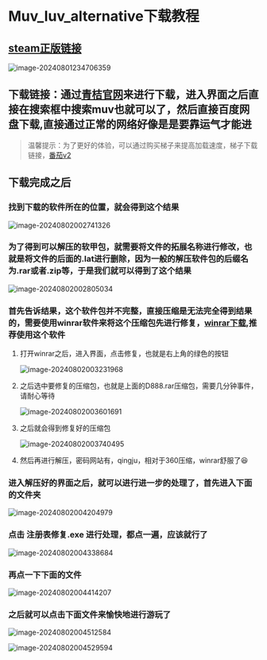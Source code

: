 # Muv_luv_alternative下载教程

## [steam正版链接](https://store.steampowered.com/app/802880/MuvLuv/)

![image-20240801234706359](https://cdn.jsdelivr.net/gh/wenyang015/images/img/image-20240801234706359.png)
## 下载链接：通过[青桔官网](https://spare.qingju.org/)来进行下载，进入界面之后直接在搜索框中搜索muv也就可以了，然后直接百度网盘下载,直接通过正常的网络好像是是要靠运气才能进
> 温馨提示：为了更好的体验，可以通过购买梯子来提高加载速度，梯子下载链接，[番茄v2](https://app.fanqiev2.work/)
## 下载完成之后

### 找到下载的软件所在的位置，就会得到这个结果

![image-20240802002741326](https://cdn.jsdelivr.net/gh/wenyang015/images/img/image-20240802002741326.png)

### 为了得到可以解压的软甲包，就需要将文件的拓展名称进行修改，也就是将文件的后面的.lat进行删除，因为一般的解压软件包的后缀名为.rar或者.zip等，于是我们就可以得到了这个结果

![image-20240802002805034](https://cdn.jsdelivr.net/gh/wenyang015/images/img/image-20240802002805034.png)

### 首先告诉结果，这个软件包并不完整，直接压缩是无法完全得到结果的，需要使用winrar软件来将这个压缩包先进行修复，[winrar下载](https://www.winrar.com.cn/),推荐使用这个软件

1. 打开winrar之后，进入界面，点击修复，也就是右上角的绿色的按钮

   ![image-20240802003231968](https://cdn.jsdelivr.net/gh/wenyang015/images/img/image-20240802003231968.png)

2. 之后选中要修复的压缩包，也就是上面的D888.rar压缩包，需要几分钟事件，请耐心等待

   ![image-20240802003601691](https://cdn.jsdelivr.net/gh/wenyang015/images/img/image-20240802003601691.png)

3. 之后就会得到修复好的压缩包

   ![image-20240802003740495](https://cdn.jsdelivr.net/gh/wenyang015/images/img/image-20240802003740495.png)

4. 然后再进行解压，密码网站有，qingju，相对于360压缩，winrar舒服了:laughing:

### 进入解压好的界面之后，就可以进行进一步的处理了，首先进入下面的文件夹

![image-20240802004204979](https://cdn.jsdelivr.net/gh/wenyang015/images/img/image-20240802004204979.png)

### 点击   注册表修复.exe  进行处理，都点一遍，应该就行了

![image-20240802004338684](https://cdn.jsdelivr.net/gh/wenyang015/images/img/image-20240802004338684.png)

### 再点一下下面的文件

![image-20240802004414207](https://cdn.jsdelivr.net/gh/wenyang015/images/img/image-20240802004414207.png)

### 之后就可以点击下面文件来愉快地进行游玩了

![image-20240802004512584](https://cdn.jsdelivr.net/gh/wenyang015/images/img/image-20240802004512584.png)

![image-20240802004529594](https://cdn.jsdelivr.net/gh/wenyang015/images/img/image-20240802004529594.png)
